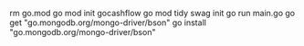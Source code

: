 rm go.mod
go mod init gocashflow
go mod tidy
swag init 
go run main.go
go get "go.mongodb.org/mongo-driver/bson"
go install "go.mongodb.org/mongo-driver/bson"
